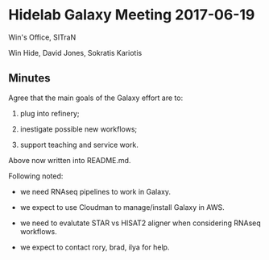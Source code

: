 # Hidelab Galaxy Meeting 2017-06-19

Win's Office, SITraN

Win Hide, David Jones, Sokratis Kariotis

## Minutes

Agree that the main goals of the Galaxy effort are to:

1. plug into refinery;

2. inestigate possible new workflows;

3. support teaching and service work.

Above now written into README.md.

Following noted:

- we need RNAseq pipelines to work in Galaxy.

- we expect to use Cloudman to manage/install Galaxy in AWS.

- we need to evalutate STAR vs HISAT2 aligner when considering RNAseq workflows.

- we expect to contact rory, brad, ilya for help.
